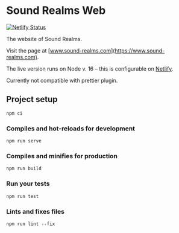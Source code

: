 # Sound Realms Web

[![Netlify Status](https://api.netlify.com/api/v1/badges/454468ff-0aa0-4c6b-8ae4-ea131afddb11/deploy-status)](https://app.netlify.com/sites/sound-realms/deploys)

The website of Sound Realms.

Visit the page at [www.sound-realms.com](https://www.sound-realms.com).

The live version runs on Node v. 16 – this is configurable on [Netlify](https://app.netlify.com/sites/sound-realms).

Currently not compatible with prettier plugin.

## Project setup
```
npm ci
```

### Compiles and hot-reloads for development
```
npm run serve
```

### Compiles and minifies for production
```
npm run build
```

### Run your tests
```
npm run test
```

### Lints and fixes files
```
npm run lint --fix
```

